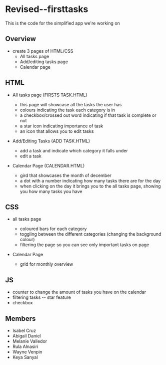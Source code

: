 # Revised--firsttasks
This is the code for the simplified app we're working on

## Overview
- create 3 pages of HTML/CSS
  - All tasks page
  - Add/editing tasks page
  - Calendar page
  
## HTML
- All tasks page (FIRSTS TASK.HTML)
  - this page will showcase all the tasks the user has
  - colours indicating the task each category is in
  - a checkbox/crossed out word indicating if that task is complete or not
  - a star icon indicating importance of task
  - an icon that allows you to edit tasks
  
- Add/Editing Tasks (ADD TASK.HTML)
  - add a task and indicate which category it falls under
  - edit a task
  
- Calendar Page (CALENDAR.HTML)
  - gird that showcases the month of december
  - a dot with a number indicating how many tasks there are for the day
  - when clicking on the day it brings you to the all tasks page, showing you how many tasks you have
  
## CSS
- all tasks page
  - coloured bars for each category
  - toggling between the different categories (changing the background colour)
  - filtering the page so you can see only important tasks on page

- Calendar Page
  - grid for monthly overview

## JS
- counter to change the amount of tasks you have on the calendar
- filtering tasks -- star feature
- checkbox

## Members
- Isabel Cruz
- Abigail Daniel
- Melanie Valledor
- Rula Alnasiri
- Wayne Venpin
- Keya Sanyal
  
